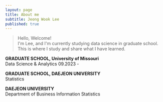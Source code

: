 ```yaml
---
layout: page
title: About me
subtitle: Jeong Wook Lee
published: true
---
```


>Hello, Welcome!  
I'm Lee, and I'm currently studying data science in graduate school.  
This is where I study and share what I have learned.  
    
**GRADUATE SCHOOL, University of Missouri**  
Data Science & Analytics			09.2023 -

**GRADUATE SCHOOL, DAEJEON UNIVERSITY**   
Statistics		
	
**DAEJEON UNIVERSITY**  
Department of Business Information Statistics		
